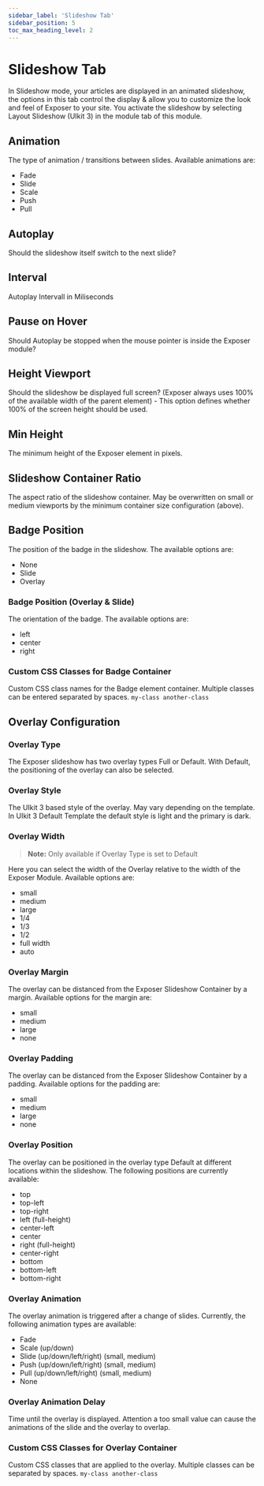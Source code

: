 ```yaml
---
sidebar_label: 'Slideshow Tab'
sidebar_position: 5
toc_max_heading_level: 2
---
```


# Slideshow Tab
In Slideshow mode, your articles are displayed in an animated slideshow, the options in this tab control the display & 
allow you to customize the look and feel of Exposer to your site. You activate the slideshow by selecting Layout 
Slideshow (UIkit 3) in the module tab of this module.

## Animation
The type of animation / transitions between slides. Available animations are:
- Fade
- Slide
- Scale
- Push 
- Pull 


## Autoplay
Should the slideshow itself switch to the next slide?

## Interval
Autoplay Intervall in Miliseconds

## Pause on Hover
Should Autoplay be stopped when the mouse pointer is inside the Exposer module?

## Height Viewport
Should the slideshow be displayed full screen? (Exposer always uses 100% of the available width of the parent element) -
This option defines whether 100% of the screen height should be used.

## Min Height
The minimum height of the Exposer element in pixels.

## Slideshow Container Ratio
The aspect ratio of the slideshow container. May be overwritten on small or medium viewports by the minimum 
container size configuration (above).

## Badge Position
The position of the badge in the slideshow. The available options are:
- None
- Slide
- Overlay

### Badge Position (Overlay & Slide)
The orientation of the badge. The available options are:
- left
- center
- right

### Custom CSS Classes for Badge Container
Custom CSS class names for the Badge element container. Multiple classes can be entered separated by spaces.
``my-class another-class``

## Overlay Configuration

### Overlay Type
The Exposer slideshow has two overlay types Full or Default. With Default, the positioning of the overlay can also be selected.

### Overlay Style
The UIkit 3 based style of the overlay. May vary depending on the template. In UIkit 3 Default Template the default 
style is light and the primary is dark.

### Overlay Width
> **Note:** Only available if Overlay Type is set to Default

Here you can select the width of the Overlay relative to the width of the Exposer Module. Available options are:
- small
- medium
- large
- 1/4
- 1/3
- 1/2
- full width
- auto

### Overlay Margin
The overlay can be distanced from the Exposer Slideshow Container by a margin. Available options for the margin are:
- small
- medium
- large
- none

### Overlay Padding
The overlay can be distanced from the Exposer Slideshow Container by a padding. Available options for the padding are:
- small
- medium
- large
- none

### Overlay Position
The overlay can be positioned in the overlay type Default at different locations within the slideshow. 
The following positions are currently available:
- top
- top-left
- top-right
- left (full-height)
- center-left
- center
- right (full-height)
- center-right
- bottom
- bottom-left
- bottom-right

### Overlay Animation
The overlay animation is triggered after a change of slides. Currently, the following animation types are available:
- Fade
- Scale (up/down)
- Slide (up/down/left/right) (small, medium)
- Push (up/down/left/right) (small, medium)
- Pull (up/down/left/right) (small, medium)
- None

### Overlay Animation Delay
Time until the overlay is displayed. Attention a too small value can cause the animations of the slide and 
the overlay to overlap.

### Custom CSS Classes for Overlay Container
Custom CSS classes that are applied to the overlay. Multiple classes can be separated by spaces. 
``my-class another-class``


